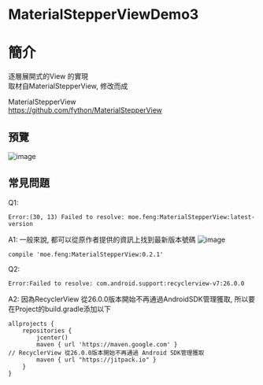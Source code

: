# MaterialStepperViewDemo3

簡介
==================================
逐層展開式的View 的實現                                         
取材自MaterialStepperView, 修改而成

MaterialStepperView                                     
https://github.com/fython/MaterialStepperView

預覽
--------
![image](http://i.imgur.com/7ebm0hA.jpg)  

常見問題
--------
Q1:
```
Error:(30, 13) Failed to resolve: moe.feng:MaterialStepperView:latest-version
```
A1:
一般來說, 都可以從原作者提供的資訊上找到最新版本號碼
![image](http://i.imgur.com/QRYLPhx.jpg)  
```
compile 'moe.feng:MaterialStepperView:0.2.1'
```
      
Q2:
```
Error:Failed to resolve: com.android.support:recyclerview-v7:26.0.0
```
A2:
因為RecyclerView 從26.0.0版本開始不再通過AndroidSDK管理獲取, 所以要在Project的build.gradle添加以下
```
allprojects {
    repositories {
        jcenter()
        maven { url 'https://maven.google.com' }                                                    // RecyclerView 從26.0.0版本開始不再通過 Android SDK管理獲取
        maven { url "https://jitpack.io" }
    }
}
```
